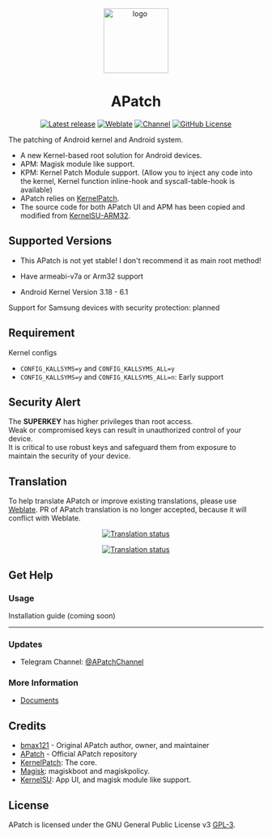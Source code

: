 <div align="center">
<a href="https://github.com/Arturmes/APatch32/releases/latest"><img src="https://images.weserv.nl/?url=https://raw.githubusercontent.com/bmax121/APatch/main/app/src/main/ic_launcher-playstore.png&mask=circle" style="width: 128px;" alt="logo"></a>

<h1 align="center">APatch</h1>

[![Latest release](https://img.shields.io/github/v/release/bmax121/APatch?label=Release&logo=github)](https://github.com/bmax121/APatch/releases/latest)
[![Weblate](https://img.shields.io/badge/Localization-Weblate-teal?logo=weblate)](https://hosted.weblate.org/engage/APatch)
[![Channel](https://img.shields.io/badge/Follow-Telegram-blue.svg?logo=telegram)](https://t.me/APatchGroup)
[![GitHub License](https://img.shields.io/github/license/bmax121/APatch?logo=gnu)](/LICENSE)

</div>

The patching of Android kernel and Android system.

- A new Kernel-based root solution for Android devices.
- APM: Magisk module like support.
- KPM: Kernel Patch Module support. (Allow you to inject any code into the kernel, Kernel function inline-hook and syscall-table-hook is available)
- APatch relies on [KernelPatch](https://github.com/Arturmes/KernelPatch32/).
- The source code for both APatch UI and APM has been copied and modified from [KernelSU-ARM32](https://github.com/Rissu-Projekt/KernelSU-ARM32).

## Supported Versions

- This APatch is not yet stable! I don't recommend it as main root method!

- Have armeabi-v7a or Arm32 support
- Android Kernel Version 3.18 - 6.1

Support for Samsung devices with security protection: planned

## Requirement

Kernel configs

- `CONFIG_KALLSYMS=y` and `CONFIG_KALLSYMS_ALL=y`
- `CONFIG_KALLSYMS=y` and `CONFIG_KALLSYMS_ALL=n`: Early support

## Security Alert

The **SUPERKEY** has higher privileges than root access.  
Weak or compromised keys can result in unauthorized control of your device.  
It is critical to use robust keys and safeguard them from exposure to maintain the security of your device.

## Translation
To help translate APatch or improve existing translations, please use [Weblate](https://hosted.weblate.org/engage/apatch/). PR of APatch translation is no longer accepted, because it will conflict with Weblate.

<div align="center">

[![Translation status](https://hosted.weblate.org/widget/APatch/apatch/horizontal-auto.svg)](https://hosted.weblate.org/engage/APatch/)

[![Translation status](https://hosted.weblate.org/widget/APatch/apatch/287x66-black.png)](https://hosted.weblate.org/engage/APatch/)

</div>

## Get Help

### Usage

Installation guide (coming soon)
<hr>

### Updates
- Telegram Channel: [@APatchChannel](https://t.me/APatchChannel)

### More Information

- [Documents](docs/)

## Credits

- [bmax121](https://github.com/bmax121) - Original APatch author, owner, and maintainer
- [APatch](https://github.com/bmax121/APatch) - Official APatch repository
- [KernelPatch](https://github.com/bmax121/KernelPatch/): The core.
- [Magisk](https://github.com/topjohnwu/Magisk): magiskboot and magiskpolicy.
- [KernelSU](https://github.com/tiann/KernelSU): App UI, and magisk module like support.

## License

APatch is licensed under the GNU General Public License v3 [GPL-3](http://www.gnu.org/copyleft/gpl.html).
